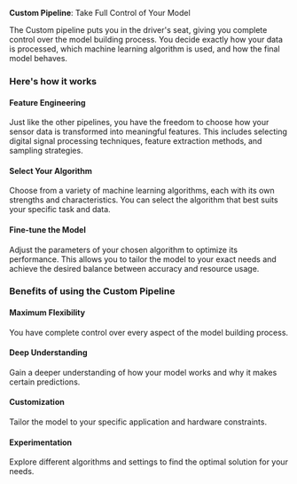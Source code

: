 **Custom Pipeline**: Take Full Control of Your Model

The Custom pipeline puts you in the driver's seat, giving you complete control over the model building process. You decide exactly how your data is processed, which machine learning algorithm is used, and how the final model behaves.

### Here's how it works

#### Feature Engineering

Just like the other pipelines, you have the freedom to choose how your sensor data is transformed into meaningful features. This includes selecting digital signal processing techniques, feature extraction methods, and sampling strategies.

#### Select Your Algorithm

Choose from a variety of machine learning algorithms, each with its own strengths and characteristics. You can select the algorithm that best suits your specific task and data.

#### Fine-tune the Model

Adjust the parameters of your chosen algorithm to optimize its performance. This allows you to tailor the model to your exact needs and achieve the desired balance between accuracy and resource usage.

### Benefits of using the Custom Pipeline

#### Maximum Flexibility

You have complete control over every aspect of the model building process.

#### Deep Understanding

Gain a deeper understanding of how your model works and why it makes certain predictions.

#### Customization

Tailor the model to your specific application and hardware constraints.

#### Experimentation

Explore different algorithms and settings to find the optimal solution for your needs.
